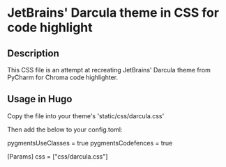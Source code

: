 # JetBrains' Darcula theme in CSS for code highlight

## Description

This CSS file is an attempt at recreating JetBrains' Darcula theme from PyCharm for Chroma code highlighter.

## Usage in Hugo

Copy the file into your theme's 'static/css/darcula.css'

Then add the below to your config.toml:

pygmentsUseClasses = true
pygmentsCodefences = true

[Params]
  css = ["css/darcula.css"]
